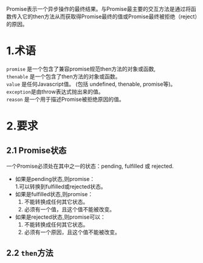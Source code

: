 Promise表示一个异步操作的最终结果。与Promise最主要的交互方法是通过将函数传入它的then方法从而获取得Promise最终的值或Promise最终被拒绝（reject）的原因。

# 1.术语
```promise``` 是一个包含了兼容promise规范then方法的对象或函数,  
```thenable``` 是一个包含了then方法的对象或函数。  
```value``` 是任何Javascript值。 (包括 undefined, thenable, promise等)。
```exception```是由throw表达式抛出来的值。  
```reason```  是一个用于描述Promise被拒绝原因的值。
# 2.要求
## 2.1 Promise状态
一个Promise必须处在其中之一的状态：pending, fulfilled 或 rejected.
- 如果是pending状态,则promise：  
  1.可以转换到fulfilled或rejected状态。
- 如果是fulfilled状态,则promise：
  1. 不能转换成任何其它状态。
  2. 必须有一个值，且这个值不能被改变。
- 如果是rejected状态,则promise可以：
  1. 不能转换成任何其它状态。
  2. 必须有一个原因，且这个值不能被改变。
 ## 2.2 ```then```方法
  
